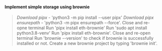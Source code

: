 #### Implement simple storage using brownie
> _Download pipx_ - 'python3 -m pip install --user pipx'
> _Download pipx ensurepath_ - 'python3 -m pipx ensurepath --force'. Close and re-opne terminal
> Run 'pipx install eth-brownie'
> Run 'sudo apt install python3.8-venv'
> Run 'pipx install eth-brownie'. Close and re-open terminal
> Run 'brownie --version' to check if brownie is successfully installed or not.
> Create a new brownie project by typing 'brownie init'. 